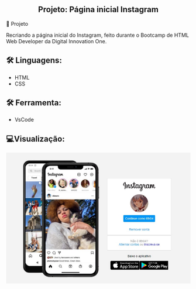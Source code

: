<h2 align="center">Projeto: Página inicial Instagram </h2
​    


## 🚀 Projeto

Recriando a página inicial do Instagram, feito durante o Bootcamp de HTML Web Developer da Digital Innovation One.

## 🛠 Linguagens:

* HTML
* CSS

## 🛠 Ferramenta:

* VsCode

##  💻Visualização:

<img src="/img/main.jpeg">

